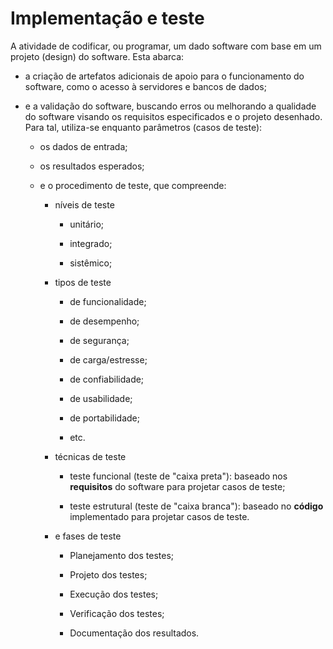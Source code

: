 # Implementação e teste

A atividade de codificar, ou programar, um dado software com base em um projeto (design) do software. Esta abarca:

- a criação de artefatos adicionais de apoio para o funcionamento do software, como o acesso à servidores e bancos de dados;

- e a validação do software, buscando erros ou melhorando a qualidade do software visando os requisitos especificados e o projeto desenhado. Para tal, utiliza-se enquanto parâmetros (casos de teste):
  
  - os dados de entrada;
  
  - os resultados esperados;
  
  - e o procedimento de teste, que compreende:
    
    - níveis de teste
      
      - unitário;
      
      - integrado;
      
      - sistêmico;
    
    - tipos de teste
      
      - de funcionalidade;
      
      - de desempenho;
      
      - de segurança;
      
      - de carga/estresse;
      
      - de confiabilidade;
      
      - de usabilidade;
      
      - de portabilidade;
      
      - etc.
    
    - técnicas de teste
      
      - teste funcional (teste de "caixa preta"): baseado nos **requisitos** do software para projetar casos de teste;
      
      - teste estrutural (teste de "caixa branca"): baseado no **código** implementado para projetar casos de teste.
    
    - e fases de teste
      
      - Planejamento dos testes;
      
      - Projeto dos testes;
      
      - Execução dos testes;
      
      - Verificação dos testes;
      
      - Documentação dos resultados.


